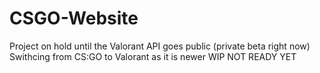# CSGO-Website
Project on hold until the Valorant API goes public (private beta right now)
Swithcing from CS:GO to Valorant as it is newer
WIP NOT READY YET
